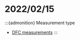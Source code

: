 # 2022/02/15
:::{admonition} Measurement type
- [DFC measurements](../Measurements/20220215.md)
:::
